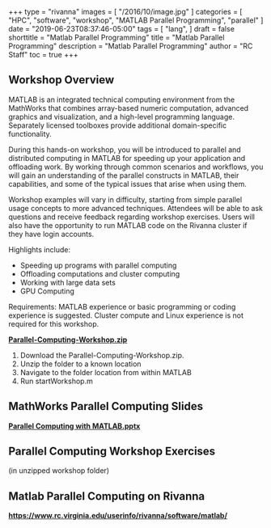 +++
type = "rivanna"
images = [
  "/2016/10/image.jpg"
]
categories = [
  "HPC",
  "software",
  "workshop",
  "MATLAB Parallel Programming",
  "parallel"
]
date = "2019-06-23T08:37:46-05:00"
tags = [
  "lang",
]
draft = false
shorttitle = "Matlab Parallel Programming"
title = "Matlab Parallel Programming"
description = "Matlab Parallel Programming"
author = "RC Staff"
toc = true
+++

## Workshop Overview

MATLAB is an integrated technical computing environment from the MathWorks that combines array-based numeric computation, advanced graphics and visualization, and a high-level programming language. Separately licensed toolboxes provide additional domain-specific functionality.

During this hands-on workshop, you will be introduced to parallel and distributed computing in MATLAB for speeding up your application and offloading work.  By working through common scenarios and workflows, you will gain an understanding of the parallel constructs in MATLAB, their capabilities, and some of the typical issues that arise when using them.

Workshop examples will vary in difficulty, starting from simple parallel usage concepts to more advanced techniques.  Attendees will be able to ask questions and receive feedback regarding workshop exercises.  Users will also have the opportunity to run MATLAB code on the Rivanna cluster if they have login accounts.

Highlights include:

 - Speeding up programs with parallel computing
 - Offloading computations and cluster computing
 - Working with large data sets
 - GPU Computing

Requirements:
MATLAB experience or basic programming or coding experience is suggested.  Cluster compute and Linux experience is not required for this workshop.


**<a href="/files/Parallel-Computing-Workshop.zip" target="_blank">Parallel-Computing-Workshop.zip</a>**

 1.	Download the Parallel-Computing-Workshop.zip.
 2.	Unzip the folder to a known location
 3.	Navigate to the folder location from within MATLAB
 4.	Run startWorkshop.m

## MathWorks Parallel Computing Slides

**<a href="/files/Parallel Computing with MATLAB.pptx" target="_blank">Parallel Computing with MATLAB.pptx</a>**

## Parallel Computing Workshop Exercises
 (in unzipped workshop folder)

## Matlab Parallel Computing on Rivanna

 **<a href="https://www.rc.virginia.edu/userinfo/rivanna/software/matlab/" target="_blank">https://www.rc.virginia.edu/userinfo/rivanna/software/matlab/</a>**
